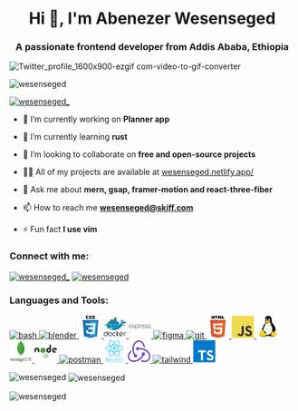 


<h1 align="center">Hi 👋, I'm Abenezer Wesenseged</h1>  
<h3 align="center">A passionate frontend developer from Addis Ababa, Ethiopia</h3>  

![Twitter_profile_1600x900-ezgif com-video-to-gif-converter](https://github.com/wesenseged/wesenseged/assets/154052789/5351ac0e-119a-46e5-932c-fff7c2750ea4)



<p align="left"> <img src="https://komarev.com/ghpvc/?username=wesenseged&label=Profile%20views&color=0e75b6&style=flat" alt="wesenseged" /> </p>  
  
<p align="left"> <a href="https://twitter.com/wesenseged_" target="blank"><img src="https://img.shields.io/twitter/follow/wesenseged_?logo=twitter&style=for-the-badge" alt="wesenseged_" /></a> </p>  
  
- 🔭 I’m currently working on **Planner app**  
  
- 🌱 I’m currently learning **rust**  
  
- 👯 I’m looking to collaborate on **free and open-source projects**  
  
- 👨‍💻 All of my projects are available at [wesenseged.netlify.app/](wesenseged.netlify.app/)  
  
- 💬 Ask me about **mern, gsap, framer-motion and react-three-fiber**  
  
- 📫 How to reach me **wesenseged@skiff.com**  
  
- ⚡ Fun fact **I use vim**  
  
<h3 align="left">Connect with me:</h3>  
<p align="left">  
<a href="https://twitter.com/wesenseged_" target="blank"><img align="center" src="https://raw.githubusercontent.com/rahuldkjain/github-profile-readme-generator/master/src/images/icons/Social/twitter.svg" alt="wesenseged_" height="30" width="40" /></a>  
<a href="https://linkedin.com/in/wesenseged" target="blank"><img align="center" src="https://raw.githubusercontent.com/rahuldkjain/github-profile-readme-generator/master/src/images/icons/Social/linked-in-alt.svg" alt="wesenseged" height="30" width="40" /></a>  
</p>  
  
<h3 align="left">Languages and Tools:</h3>  
<p align="left"> <a href="https://www.gnu.org/software/bash/" target="_blank" rel="noreferrer"> <img src="https://www.vectorlogo.zone/logos/gnu_bash/gnu_bash-icon.svg" alt="bash" width="40" height="40"/> </a> <a href="https://www.blender.org/" target="_blank" rel="noreferrer"> <img src="https://download.blender.org/branding/community/blender_community_badge_white.svg" alt="blender" width="40" height="40"/> </a> <a href="https://www.w3schools.com/css/" target="_blank" rel="noreferrer"> <img src="https://raw.githubusercontent.com/devicons/devicon/master/icons/css3/css3-original-wordmark.svg" alt="css3" width="40" height="40"/> </a> <a href="https://www.docker.com/" target="_blank" rel="noreferrer"> <img src="https://raw.githubusercontent.com/devicons/devicon/master/icons/docker/docker-original-wordmark.svg" alt="docker" width="40" height="40"/> </a> <a href="https://expressjs.com" target="_blank" rel="noreferrer"> <img src="https://raw.githubusercontent.com/devicons/devicon/master/icons/express/express-original-wordmark.svg" alt="express" width="40" height="40"/> </a> <a href="https://www.figma.com/" target="_blank" rel="noreferrer"> <img src="https://www.vectorlogo.zone/logos/figma/figma-icon.svg" alt="figma" width="40" height="40"/> </a> <a href="https://git-scm.com/" target="_blank" rel="noreferrer"> <img src="https://www.vectorlogo.zone/logos/git-scm/git-scm-icon.svg" alt="git" width="40" height="40"/> </a> <a href="https://www.w3.org/html/" target="_blank" rel="noreferrer"> <img src="https://raw.githubusercontent.com/devicons/devicon/master/icons/html5/html5-original-wordmark.svg" alt="html5" width="40" height="40"/> </a> <a href="https://developer.mozilla.org/en-US/docs/Web/JavaScript" target="_blank" rel="noreferrer"> <img src="https://raw.githubusercontent.com/devicons/devicon/master/icons/javascript/javascript-original.svg" alt="javascript" width="40" height="40"/> </a> <a href="https://www.linux.org/" target="_blank" rel="noreferrer"> <img src="https://raw.githubusercontent.com/devicons/devicon/master/icons/linux/linux-original.svg" alt="linux" width="40" height="40"/> </a> <a href="https://www.mongodb.com/" target="_blank" rel="noreferrer"> <img src="https://raw.githubusercontent.com/devicons/devicon/master/icons/mongodb/mongodb-original-wordmark.svg" alt="mongodb" width="40" height="40"/> </a> <a href="https://nodejs.org" target="_blank" rel="noreferrer"> <img src="https://raw.githubusercontent.com/devicons/devicon/master/icons/nodejs/nodejs-original-wordmark.svg" alt="nodejs" width="40" height="40"/> </a> <a href="https://postman.com" target="_blank" rel="noreferrer"> <img src="https://www.vectorlogo.zone/logos/getpostman/getpostman-icon.svg" alt="postman" width="40" height="40"/> </a> <a href="https://reactjs.org/" target="_blank" rel="noreferrer"> <img src="https://raw.githubusercontent.com/devicons/devicon/master/icons/react/react-original-wordmark.svg" alt="react" width="40" height="40"/> </a> <a href="https://redux.js.org" target="_blank" rel="noreferrer"> <img src="https://raw.githubusercontent.com/devicons/devicon/master/icons/redux/redux-original.svg" alt="redux" width="40" height="40"/> </a> <a href="https://tailwindcss.com/" target="_blank" rel="noreferrer"> <img src="https://www.vectorlogo.zone/logos/tailwindcss/tailwindcss-icon.svg" alt="tailwind" width="40" height="40"/> </a> <a href="https://www.typescriptlang.org/" target="_blank" rel="noreferrer"> <img src="https://raw.githubusercontent.com/devicons/devicon/master/icons/typescript/typescript-original.svg" alt="typescript" width="40" height="40"/> </a> </p>  
  
<p><img align="left" src="https://github-readme-stats.vercel.app/api/top-langs?username=wesenseged&show_icons=true&locale=en&layout=compact" alt="wesenseged" /></p>  
  
<p>&nbsp;<img align="center" src="https://github-readme-stats.vercel.app/api?username=wesenseged&show_icons=true&locale=en" alt="wesenseged" /></p>  
  
<p><img align="center" src="https://github-readme-streak-stats.herokuapp.com/?user=wesenseged&" alt="wesenseged" /></p>
